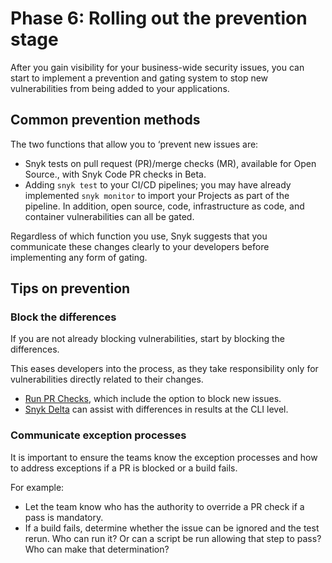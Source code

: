 # Phase 6: Rolling out the prevention stage

After you gain visibility for your business-wide security issues, you can start to implement a prevention and gating system to stop new vulnerabilities from being added to your applications.

## Common prevention methods

The two functions that allow you to ‘prevent new issues are:

* Snyk tests on pull request (PR)/merge checks (MR), available for Open Source., with Snyk Code PR checks in Beta.
* Adding `snyk test` to your CI/CD pipelines; you may have already implemented `snyk monitor` to import your Projects as part of the pipeline. In addition, open source, code, infrastructure as code, and container vulnerabilities can all be gated.

Regardless of which function you use, Snyk suggests that you communicate these changes clearly to your developers before implementing any form of gating.

## Tips on prevention

### Block the differences

If you are not already blocking vulnerabilities, start by blocking the differences.

This eases developers into the process, as they take responsibility only for vulnerabilities directly related to their changes.

* [Run PR Checks](../../../scan-with-snyk/pull-requests/pull-request-checks/), which include the option to block new issues.
* [Snyk Delta](../../../snyk-cli/scan-and-maintain-projects-using-the-cli/cli-tools/snyk-delta.md) can assist with differences in results at the CLI level.

### Communicate exception processes

It is important to ensure the teams know the exception processes and how to address exceptions if a PR is blocked or a build fails.

For example:

* Let the team know who has the authority to override a PR check if a pass is mandatory.
* If a build fails, determine whether the issue can be ignored and the test rerun. Who can run it? Or can a script be run allowing that step to pass? Who can make that determination?
